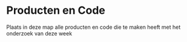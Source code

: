 Producten en Code
=================
Plaats in deze map alle producten en code die te maken heeft met het onderzoek van deze week